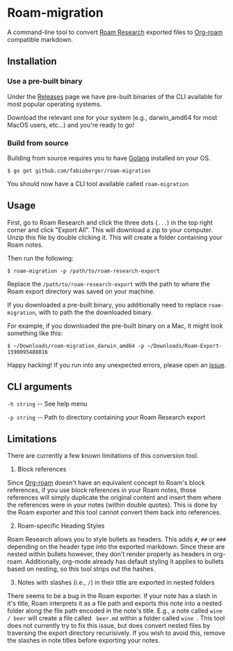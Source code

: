 # Roam-migration

A command-line tool to convert [Roam Research](https://roamresearch.com/) exported files to [Org-roam](https://github.com/org-roam/org-roam) compatible markdown.

## Installation 

### Use a pre-built binary

Under the [Releases](https://github.com/fabioberger/roam-migration/releases) page we have pre-built binaries of the CLI available for most popular operating systems.

Download the relevant one for your system (e.g., darwin_amd64 for most MacOS users, etc...) and you're ready to go!

### Build from source

Building from source requires you to have [Golang](https://golang.org/) installed on your OS.

```
$ go get github.com/fabioberger/roam-migration
```

You should now have a CLI tool available called `roam-migration`

## Usage

First, go to Roam Research and click the three dots (`...`) in the top right corner and click "Export All". This will download a zip to your computer. Unzip this file by double clicking it. This will create a folder containing your Roam notes.

Then run the following:

```
$ roam-migration -p /path/to/roam-research-export
```

Replace the `/path/to/roam-research-export` with the path to where the Roam export directory was saved on your machine.

If you downloaded a pre-built binary, you additionally need to replace `roam-migration`, with to path the the downloaded binary. 

For example, if you downloaded the pre-built binary on a Mac, it might look something like this:

```
$ ~/Downloads/roam-migration_darwin_amd64 -p ~/Downloads/Roam-Export-1590095488816
```

Happy hacking! If you run into any unexpected errors, please open an [issue](https://github.com/fabioberger/roam-migration/issues/new). 

## CLI arguments

`-h string` -- See help menu 

`-p string` -- Path to directory containing your Roam Research export

## Limitations

There are currently a few known limitations of this conversion tool.

1. Block references

Since [Org-roam](https://github.com/org-roam/org-roam) doesn't have an equivalent concept to Roam's block references, if you use block references in your Roam notes, those references will simply duplicate the original content and insert them where the references were in your notes (within double quotes). This is done by the Roam exporter and this tool cannot convert them back into references.

2. Roam-specific Heading Styles

Roam Research allows you to style bullets as headers. This adds `#`, `##` or `###` depending on the header type into the exported markdown. Since these are nested within bullets however, they don't render properly as headers in org-roam. Additionally, org-mode already has default styling it applies to bullets based on nesting, so this tool strips out the hashes.

3. Notes with slashes (i.e., `/`) in their title are exported in nested folders

There seems to be a bug in the Roam exporter. If your note has a slash in it's title, Roam interprets it as a file path and exports this note into a nested folder along the file path encoded in the note's title. E.g., a note called `wine / beer` will create a file called ` beer.md` within a folder called `wine `. This tool does not currently try to fix this issue, but does convert nested files by traversing the export directory recurisively. If you wish to avoid this, remove the slashes in note titles before exporting your notes.
